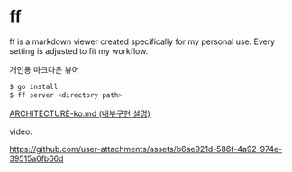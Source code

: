 # ff
ff is a markdown viewer created specifically for my personal use.
Every setting is adjusted to fit my workflow.

개인용 마크다운 뷰어

```sh
$ go install
$ ff server <directory path>
```

[ARCHITECTURE-ko.md (내부구현 설명)](https://github.com/cjaewon/ff/blob/main/ARCHITECTURE-ko.md)

video:   

https://github.com/user-attachments/assets/b6ae921d-586f-4a92-974e-39515a6fb66d
